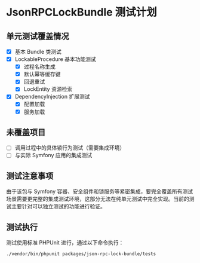 # JsonRPCLockBundle 测试计划

## 单元测试覆盖情况

- [x] 基本 Bundle 类测试
- [x] LockableProcedure 基本功能测试
  - [x] 过程名称生成
  - [x] 默认幂等缓存键
  - [x] 回退重试
  - [x] LockEntity 资源检索
- [x] DependencyInjection 扩展测试
  - [x] 配置加载
  - [x] 服务加载

## 未覆盖项目

- [ ] 调用过程中的具体锁行为测试（需要集成环境）
- [ ] 与实际 Symfony 应用的集成测试

## 测试注意事项

由于该包与 Symfony 容器、安全组件和锁服务等紧密集成，要完全覆盖所有测试场景需要更完整的集成测试环境，这部分无法在纯单元测试中完全实现。当前的测试主要针对可以独立测试的功能进行验证。

## 测试执行

测试使用标准 PHPUnit 进行，通过以下命令执行：

```bash
./vendor/bin/phpunit packages/json-rpc-lock-bundle/tests
```
